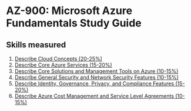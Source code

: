 # AZ-900: Microsoft Azure Fundamentals Study Guide

## Skills measured
1. [Describe Cloud Concepts (20-25%)](1-Describe%20Cloud%20Concepts%20(20-25%25).md)
2. [Describe Core Azure Services (15-20%)](2-Describe%20Core%20Azure%20Services%20(15-20%25).md)
3. [Describe Core Solutions and Management Tools on Azure (10-15%)](3-Describe%20Core%20Solutions%20and%20Management%20Tools%20on%20Azure%20(10-15%25).md)
4. [Describe General Security and Network Security Features (10-15%)](4-Describe%20General%20Security%20and%20Network%20Security%20Features%20(10-15%25).md)
5. [Describe Identity, Governance, Privacy, and Compliance Features (15-20%)](5-Describe%20Identity,%20Governance,%20Privacy,%20and%20Compliance%20Features%20(15-20%25).md)
6. [Describe Azure Cost Management and Service Level Agreements (10-15%)](6-Describe%20Azure%20Cost%20Management%20and%20Service%20Level%20Agreements%20(10-15%25).md)
